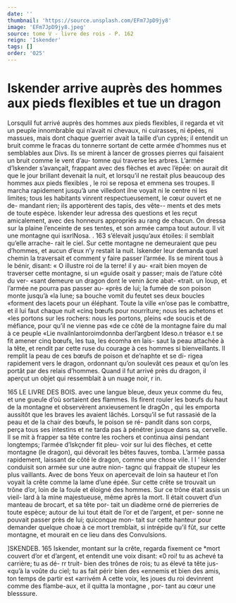 ```yaml
---
date: ''
thumbnail: 'https://source.unsplash.com/EFm7JpD9jy8'
image: 'EFm7JpD9jy8.jpeg'
source: tome V - livre des rois - P. 162
reign: 'Iskender'
tags: []
order: '025'
---
```


# Iskender arrive auprès des hommes aux pieds flexibles et tue un dragon

Lorsqulil fut arrivé auprès des hommes aux pieds
flexibles, il regarda et vit un peuple innombrable qui n’avait ni chevaux, ni cuirasses, ni épées, ni massues, mais dont chaque guerrier avait la taille d’un cyprès; il entendit un bruit comme le fracas du tonnerre sortant de cette armée d’hommes nus et semblables aux Divs. Ils se mirent à lancer de grosses pierres qui faisaient un bruit comme le vent d’au- tomne qui traverse les arbres. L’armée d’lskender
s’avançait, frappant avec des flèches et avec l’épée:
on aurait dit que le jour brillant devenait la nuit, et lorsqu’il ne restait plus beaucoup des hommes aux pieds flexibles , le roi se reposa et emmena ses troupes.
Il marcha rapidement jusqu’à une villedont ilne voyait ni le centre ni les limites; tous les habitants vinrent respectueusement, le cœur ouvert et ne de- mandant rien; ils apportèrent des tapis, des vête-- ments et des mets de toute espèce. Iskender leur adressa des questions et les reçut amicalement, avec des honneurs appropriés au rang de chacun. On dressa sur la plaine l’enceinte de ses tentes, et son armée campa tout autour. Il vit une montagne qui
isxrlNosa. . 163 s’élevait jusqu’aux étoiles: il semblait qu’elle arrache-
rait le ciel. Sur cette montagne ne demeuraient que peu d’hommes, et aucun d’eux n’y restait la nuit.
Iskender leur demanda quel chemin la traversait et comment y faire passer l’armée. Ils se mirent tous à
le bénir, disant: « O illustre roi de la terre! il y au- «rait bien moyen de traverser cette montagne, si un «guide osait y passer; mais de l’ature côté du ver-
«sant demeure un dragon dont le venin âcre abat- «trait. un loup, et l’armée ne pourra pas passer au-
«près de lui; la fumée de son poison monte jusqu’à
«la lune; sa bouche vomit du feutet ses deux boucles «forment des lacets pour un éléphant. Toute la ville «n’ose pas le combattre, et il lui faut chaque nuit «cinq bœufs pour nourriture; nous les achetons et «les portons sur les rochers: nous les portons, pleins «de soucis et de méfiance, pour qu’il ne vienne pas
«de ce côté de la montagne faire du mal à ce peuple
«Lie nvailnlantoroimdonnba derl’argbent ldeso.n tréasor e.t
se fit amener cinq bœufs, les tua, les écomha en lais- saut la peau attachée à la tête, et rendit par cette ruse
du courage à ces hommes si bienveillants. Il remplit la peau de ces bœufs de poison et de’naphte et se di- rigea rapidement vers le dragon, ordonnant qu’on soulevât ces peaux et qu’on les portât par des relais d’hommes. Quand il fut arrivé près du dragon, il aperçut un objet qui ressemblait à un nuage noir,
r in.

165 LE LIVRE DES BOIS.
avec une langue bleue, deux yeux comme du feu, et une gueule d’où sortaient des flammes. Ils firent rouler
les bœufs du haut de la montagne et observèrent anxieusement le dragOn , qui les emporta aussitôt que les braves les avaient lâchés. Lorsqu’il se fut rassasié
de la peau et de la chair des bœufs, le poison se ré- pandit dans son corps, perça tous ses intestins et ne tarda pas à pénétrer jusque dans sa, cervelle. Il se
mit à frapper sa tête contre les rochers et continua ainsi pendant longtemps; l’armée d’lskçnder fit pleu-
voir sur lui des flèches, et cette montagne (le dragon), qui dévorait les bêtes fauves, tomba. L’armée passa
rapidement, laissant de côté le dragon, comme une
chose vile. l I ’
Iskender conduisit son armée sur une autre nion-
tagnc qui frappait de stupeur les plus vaillants. Avec de bons Yeux on apercevait de loin sa hauteur et l’on voyait la crête comme la lame d’une épée. Sur cette
crête se trouvait un trône d’or, loin de la foule et éloigné des hommes. Sur ce trône était assis un vieil-
lard à la mine majestueuse, même après la mort. Il était couvert d’un manteau de brocart, et sa tête por-
tait un diadème orné de pierreries de toute espèce; autour de lui tout était de l’or et de l’argent, et per-
sonne ne pouvait passer près de lui; quiconque mon- tait sur cette hanteur pour demander quelque choæ à ce mort tremblait, si intrépide qu’il fût, sur cette montagne, et mourait en ce lieu dans des Convulsions.

]SKENDEB. 165 Iskender, montant sur la crête, regarda fixement ce
\*mort couvert d’or et d’argent, et entendit une voix disant: «0 roi! tu as achevé ta carrière; tu as dé- rr truit- bien des trônes de rois; tu as élevé ta tête jus- «qu’à la voûte du ciel; tu as fait périr bien des
«ennemis et bien des amis, ton temps de partir est «arrivém A cette voix, les joues du roi devinrent comme des flambe-aux, et il quitta la montagne , por-
tant au cœur une blesssure.

